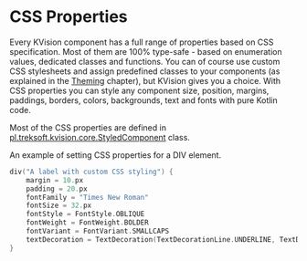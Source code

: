 # CSS Properties

Every KVision component has a full range of properties based on CSS specification. Most of them are 100% type-safe - based on enumeration values, dedicated classes and functions. You can of course use custom CSS stylesheets and assign predefined classes to your components  \(as explained in the [Theming](themes.md#adding-a-custom-css-file-to-your-application) chapter\), but KVision gives you a choice. With CSS properties you can style any component size, position, margins, paddings, borders, colors, backgrounds, text and fonts with pure Kotlin code. 

Most of the CSS properties are defined in [pl.treksoft.kvision.core.StyledComponent](https://rjaros.github.io/kvision/api/pl.treksoft.kvision.core/-styled-component/index.html) class.

An example of setting CSS properties for a DIV element.

```kotlin
div("A label with custom CSS styling") {
    margin = 10.px
    padding = 20.px
    fontFamily = "Times New Roman"
    fontSize = 32.px
    fontStyle = FontStyle.OBLIQUE
    fontWeight = FontWeight.BOLDER
    fontVariant = FontVariant.SMALLCAPS
    textDecoration = TextDecoration(TextDecorationLine.UNDERLINE, TextDecorationStyle.DOTTED, Col.RED)
}
```

